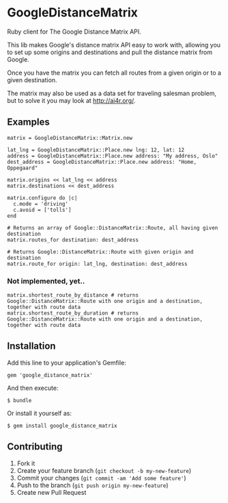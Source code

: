 # GoogleDistanceMatrix

Ruby client for The Google Distance Matrix API.

This lib makes Google's distance matrix API easy to work with,
allowing you to set up some origins and destinations and
pull the distance matrix from Google.

Once you have the matrix you can fetch all routes from a given
origin or to a given destination.

The matrix may also be used as a data set for traveling salesman problem,
but to solve it you may look at http://ai4r.org/.




## Examples

    matrix = GoogleDistanceMatrix::Matrix.new

    lat_lng = GoogleDistanceMatrix::Place.new lng: 12, lat: 12
    address = GoogleDistanceMatrix::Place.new address: "My address, Oslo"
    dest_address = GoogleDistanceMatrix::Place.new address: "Home, Oppegaard"

    matrix.origins << lat_lng << address
    matrix.destinations << dest_address

    matrix.configure do |c|
      c.mode = 'driving'
      c.avoid = ['tolls']
    end

    # Returns an array of Google::DistanceMatrix::Route, all having given destination
    matrix.routes_for destination: dest_address

    # Returns Google::DistanceMatrix::Route with given origin and destination
    matrix.route_for origin: lat_lng, destination: dest_address


### Not implemented, yet..

    matrix.shortest_route_by_distance # returns Google::DistanceMatrix::Route with one origin and a destination, together with route data
    matrix.shortest_route_by_duration # returns Google::DistanceMatrix::Route with one origin and a destination, together with route data





## Installation

Add this line to your application's Gemfile:

    gem 'google_distance_matrix'

And then execute:

    $ bundle

Or install it yourself as:

    $ gem install google_distance_matrix





## Contributing

1. Fork it
2. Create your feature branch (`git checkout -b my-new-feature`)
3. Commit your changes (`git commit -am 'Add some feature'`)
4. Push to the branch (`git push origin my-new-feature`)
5. Create new Pull Request
